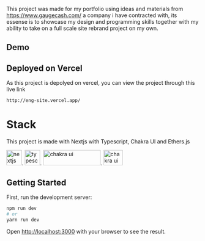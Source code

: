 This project was made for my portfolio using ideas and materials from https://www.gaugecash.com/ a company i have contracted with, its essense is to showcase my design and programming skills together with my ability to take on a full scale site rebrand project on my own.


## Demo


## Deployed on Vercel
As this project is depolyed on vercel, you can view the project through this live link

```
http://eng-site.vercel.app/
```

# Stack
This project is made with Nextjs with Typescript, Chakra UI and Ethers.js
<br>

<img src="https://seeklogo.com/images/N/next-js-logo-8FCFF51DD2-seeklogo.com.png" alt="nextjs" width='40' height='40'>.   <img src='https://cdn.worldvectorlogo.com/logos/typescript.svg' alt='typescript' width='40' height='40'>.    <img src='https://pbs.twimg.com/profile_images/1244925541448286208/rzylUjaf_400x400.jpg' alt='chakra ui' width='150' height='40'>.    <img src='https://seeklogo.com/images/E/ethers-logo-D5B86204D8-seeklogo.com.png' alt='chakra ui' width='50' height='40'>

## Getting Started

First, run the development server:

```bash
npm run dev
# or
yarn run dev
```

Open [http://localhost:3000](http://localhost:3000) with your browser to see the result.


